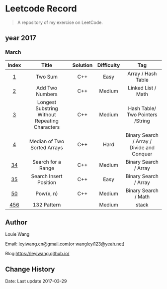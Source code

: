 # Leetcode Record

> A repository of my exercise on LeetCode.
## year 2017

### March

|                  Index                   |                  Title                   | Solution | Difficulty |                   Tag                    |
| :--------------------------------------: | :--------------------------------------: | :------: | :--------: | :--------------------------------------: |
| [1](https://leetcode.com/problems/two-sum/#/description) |                 Two Sum                  |   C++    |    Easy    |            Array / Hash Table            |
| [2](https://leetcode.com/problems/add-two-numbers/#/description) |             Add Two Numbers              |   C++    |   Medium   |            Linked List / Math            |
| [3](https://leetcode.com/problems/longest-substring-without-repeating-characters/#/description) | Longest Substring Without Repeating Characters |   C++    |   Medium   |     Hash Table/ Two Pointers /String     |
| [4](https://leetcode.com/problems/median-of-two-sorted-arrays/#/description) |       Median of Two Sorted Arrays        |   C++    |    Hard    | Binary Search / Array / Divide and Conquer |
| [34](https://leetcode.com/problems/search-for-a-range/#/description) |            Search for a Range            |   C++    |   Medium   |          Binary Search / Array           |
| [35](https://leetcode.com/problems/search-insert-position/#/description) |          Search Insert Position          |   C++    |    Easy    |          Binary Search / Array           |
| [50](https://leetcode.com/problems/powx-n/#/description) |                Pow(x, n)                 |   C++    |   Medium   |           Binary Search / Math           |
| [456](https://leetcode.com/problems/132-pattern/#/description) |               132 Pattern                |          |   Medium   |                  stack                   |

## Author

Louie Wang

Email: leyiwang.cn@gmail.com(or wangleyi123@yeah.net)

Blog:https://leyiwang.github.io/

## Change History

Date: Last update 2017-03-29
